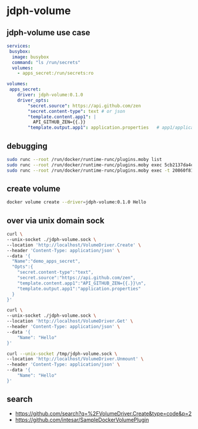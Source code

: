 # jdph-volume

## jdph-volume use case

```yaml
services:
 busybox:
  image: busybox
  command: "ls /run/secrets"
  volumes:
    - apps_secret:/run/secrets:ro

volumes:
 apps_secret:
    driver: jdph-volume:0.1.0
    driver_opts:
        "secret.source": https://api.github.com/zen
        "secret.content-type": text # or json
        "template.content.app1": |
          API_GITHUB_ZEN={{.}}
        "template.output.app1": application.properties   # app1/application.properties
```

## debugging

```bash
sudo runc --root /run/docker/runtime-runc/plugins.moby list
sudo runc --root /run/docker/runtime-runc/plugins.moby exec 5cb2137da4ccafe1ad618e9c681c22592368a0df74b5267c56ec9651c7d52100 cat /var/log/plugin.log
sudo runc --root /run/docker/runtime-runc/plugins.moby exec -t 20860f810cfe6be13af3863345f739a5d29a8ea9da5e925e75dca09ee555303a sh

```

## create volume

```bash
docker volume create --driver=jdph-volume:0.1.0 Hello
```

## over via unix domain sock

```bash
curl \
--unix-socket ./jdph-volume.sock \
--location 'http://localhost/VolumeDriver.Create' \
--header 'Content-Type: application/json' \
--data '{
  "Name":"demo_apps_secret",
  "Opts":{
    "secret.content-type":"text",
    "secret.source":"https://api.github.com/zen",
    "template.content.app1":"API_GITHUB_ZEN={{.}}\n",
    "template.output.app1":"application.properties"
  }
}'

curl \
--unix-socket ./jdph-volume.sock \
--location 'http://localhost/VolumeDriver.Get' \
--header 'Content-Type: application/json' \
--data '{
    "Name": "Hello"
}'

curl --unix-socket /tmp/jdph-volume.sock \
--location 'http://localhost/VolumeDriver.Unmount' \
--header 'Content-Type: application/json' \
--data '{
    "Name": "Hello"
}'
```

## search

- https://github.com/search?q=%2FVolumeDriver.Create&type=code&p=2
- https://github.com/intesar/SampleDockerVolumePlugin